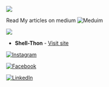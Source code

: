 ![](https://github-readme-activity-graph.cyclic.app/graph?username=Shell-thon&theme=dark)


Read My articles on medium
![Meduim](https://user-images.githubusercontent.com/113628692/232975106-71420780-18d8-4ed0-b37e-3a3960c04faf.png)

![](https://github-readme-stats.vercel.app/api/top-langs/?username=Shell-thon&theme=dark)
* **Shell-Thon** - [Visit site](www.shell-thon.me)

[![Instagram](https://img.shields.io/badge/Instagram-E4405F?style=for-the-badge&logo=instagram&logoColor=white)](https://www.instagram.com/shell.terminal) 

[![Facebook](https://img.shields.io/badge/Facebook-1877F2?style=for-the-badge&logo=facebook&logoColor=white)](https://www.facebook.com/shell.terminal) 

[![LinkedIn](https://img.shields.io/badge/LinkedIn-0077B5?style=for-the-badge&logo=linkedin&logoColor=white)](https://www.linkedin.com/in/metromaniageek)
